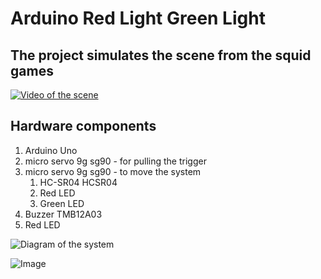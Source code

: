 # Arduino Red Light Green Light

## The project simulates the scene from the squid games

[![Video of the scene](https://img.youtube.com/vi/sH4Y450PSVM/0.jpg)](https://www.youtube.com/watch?v=sH4Y450PSVM)


## Hardware components

1. Arduino Uno 
2. micro servo 9g sg90  - for pulling the trigger
3. micro servo 9g sg90  - to move the system
    1. HC-SR04 HCSR04 
    2. Red LED
    3. Green LED
4. Buzzer  TMB12A03 
5. Red LED

![Diagram of the system](https://github.com/evduanG/arduino-online-red-light-green-light/blob/main/redLightGreenLightICHART.jpeg)


![Image](https://github.com/evduanG/arduino-online-red-light-green-light/blob/main/redLightGreenLightIMG.jpeg)
